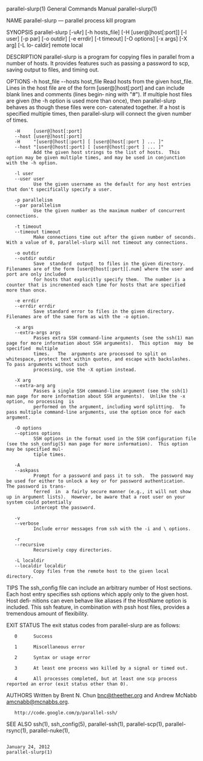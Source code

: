 parallel-slurp(1)                                                      General Commands Manual                                                     parallel-slurp(1)

NAME
       parallel-slurp — parallel process kill program

SYNOPSIS
       parallel-slurp [-vAr] [-h hosts_file] [-H [user@]host[:port]] [-l user] [-p par] [-o outdir] [-e errdir] [-t timeout] [-O options] [-x args] [-X arg] [-L lo‐
       caldir] remote local

DESCRIPTION
       parallel-slurp is a program for copying files in parallel from a number of hosts.  It provides features such as passing a password to scp, saving  output  to
       files, and timing out.

OPTIONS
       -h host_file
       --hosts host_file
              Read hosts from the given host_file.  Lines in the host file are of the form [user@]host[:port] and can include blank lines and comments (lines begin‐
              ning with "#").  If multiple host files are given (the -h option is used more than once), then parallel-slurp behaves as though these files were  con‐
              catenated together.  If a host is specified multiple times, then parallel-slurp will connect the given number of times.

       -H     [user@]host[:port]
       --host [user@]host[:port]
       -H     "[user@]host[:port] [ [user@]host[:port ] ... ]"
       --host "[user@]host[:port] [ [user@]host[:port ] ... ]"
              Add the given host strings to the list of hosts.  This option may be given multiple times, and may be used in conjunction with the -h option.

       -l user
       --user user
              Use the given username as the default for any host entries that don't specifically specify a user.

       -p parallelism
       --par parallelism
              Use the given number as the maximum number of concurrent connections.

       -t timeout
       --timeout timeout
              Make connections time out after the given number of seconds.  With a value of 0, parallel-slurp will not timeout any connections.

       -o outdir
       --outdir outdir
              Save  standard  output  to files in the given directory.  Filenames are of the form [user@]host[:port][.num] where the user and port are only included
              for hosts that explicitly specify them.  The number is a counter that is incremented each time for hosts that are specified more than once.

       -e errdir
       --errdir errdir
              Save standard error to files in the given directory.  Filenames are of the same form as with the -o option.

       -x args
       --extra-args args
              Passes extra SSH command-line arguments (see the ssh(1) man page for more information about SSH arguments).  This option  may  be  specified  multiple
              times.   The  arguments are processed to split on whitespace, protect text within quotes, and escape with backslashes.  To pass arguments without such
              processing, use the -X option instead.

       -X arg
       --extra-arg arg
              Passes a single SSH command-line argument (see the ssh(1) man page for more information about SSH arguments).  Unlike the -x option, no processing  is
              performed on the argument, including word splitting.  To pass multiple command-line arguments, use the option once for each argument.

       -O options
       --options options
              SSH options in the format used in the SSH configuration file (see the ssh_config(5) man page for more information).  This option may be specified mul‐
              tiple times.

       -A
       --askpass
              Prompt for a password and pass it to ssh.  The password may be used for either to unlock a key or for password authentication.  The password is trans‐
              ferred  in  a fairly secure manner (e.g., it will not show up in argument lists).  However, be aware that a root user on your system could potentially
              intercept the password.

       -v
       --verbose
              Include error messages from ssh with the -i and \ options.

       -r
       --recursive
              Recursively copy directories.

       -L localdir
       --localdir localdir
              Copy files from the remote host to the given local directory.

TIPS
       The ssh_config file can include an arbitrary number of Host sections.  Each host entry specifies ssh options which apply only to the given host.  Host  defi‐
       nitions can even behave like aliases if the HostName option is included.  This ssh feature, in combination with pssh host files, provides a tremendous amount
       of flexibility.

EXIT STATUS
       The exit status codes from parallel-slurp are as follows:

       0      Success

       1      Miscellaneous error

       2      Syntax or usage error

       3      At least one process was killed by a signal or timed out.

       4      All processes completed, but at least one scp process reported an error (exit status other than 0).

AUTHORS
       Written by Brent N. Chun <bnc@theether.org> and Andrew McNabb <amcnabb@mcnabbs.org>.

       http://code.google.com/p/parallel-ssh/

SEE ALSO
       ssh(1), ssh_config(5), parallel-ssh(1), parallel-scp(1), parallel-rsync(1), parallel-nuke(1),

                                                                          January 24, 2012                                                         parallel-slurp(1)
